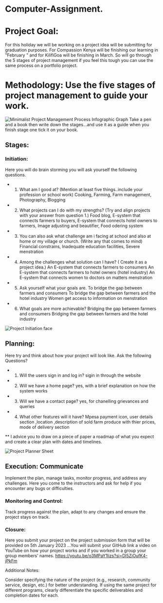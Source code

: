 # Computer-Assignment. 
# Project Goal: 
For this holiday we will be working on a project idea will be submitting for graduation purposes. For Compassion Kenya will be finishing our learning in "February " and for KilifiGoa will be finishing in March. 
So will  go through the 5 stages of project management  if you feel this tough you can use the same process on a portfolio project. 

# Methodology: Use the five stages of project management to guide your work.
![Minimalist Project Management Process Infographic Graph](https://github.com/kamausuzan197/Computer-Assignment/assets/85219913/1494d569-ec02-4647-b49d-ac2b2bff2849)
Take a pen and a book then write down the stages...and use it as a guide when you finish stage one tick it on your book.


## Stages:

### Initiation:
Here you will do brain storming you will ask yourself the following questions.
* 1. What am I good at? (Mention at least five things..include your profession or school work)
    Cooking, Farming, Farm management, Photography, Blogging

* 2. What projects can I do with my strengths? (Try and align projects with your answer from question 1.)
      Food blog, E-system that connects farmers to buyers, E-system that connects hotel owners to farmers,
      Image adjusting and beautifier, Food odering system
     
* 3. You can also ask what challenge am i facing at school and also at home or my village or church. (Write any that comes to mind) 
     Financial constrains, Inadequate education facilities, Severe menstration
     
* 4. Among the challenges what solution can I have? ( Create it as a project idea.)
     An E-system that connects  farmers to consumers
     An E-system that connects  farmers to hotel owners (hotel industry)
     An E-system that connects women to doctors on matters menstration


* 5. Ask yourself what your goals are.
    To bridge the gap between farmers and consumers
    To bridge the gap between farmers and the hotel industry
    Women get access to information on menstration

* 6. What goals are more achievable?
    Bridging the gap between farmers and consumers
    Bridging the gap between farmers and the hotel industry

![Project Initiation face  ](https://github.com/kamausuzan197/Computer-Assignment/assets/85219913/cde7b79a-2703-4f67-9403-51d22dd93da3)

## Planning: 
Here try and think about how your project will look like. Ask the following Questions?

* 1. Will the users sign in and log in? 
    sigin in through the website

* 2. Will we have a home page? 
     yes, with a brief explanation on how the system works

* 3. Will we have a contact page? yes, for chanelling grievances and queries

* 4. What other features will it have?
     Mpesa payment icon, user details section ,location ,description of 
     sold farm produce with thier prices, mode of delivery section
     
** I advice you to draw on a piece of paper a roadmap of what you expect and create a clear plan with dates and timelines.

![Project Planner Sheet](https://github.com/kamausuzan197/Computer-Assignment/assets/85219913/6583391c-c62e-4757-ae9b-827e481edf0c)


## Execution: Communicate
Implement the plan, manage tasks, monitor progress, and  address any challenges.
Here you come to the instructors and ask for help if you encounter any bugs or difficulties.

### Monitoring and Control: 
Track progress against the plan, adapt to any changes and ensure the project stays on track.

### Closure:
Here you submit your project on the project submission form that will be provided on 5th January 2023 ...You will submit your GitHub link a video on YouTube on how your project works and if you worked in a group your group members' names.
https://youtu.be/o3MPaY1lizs?si=Dl5ZiOufK4-jPkFm

Additional Notes:

Consider specifying the nature of the project (e.g., research, community service, design, etc.) for better understanding.
If using the same project for different programs, clearly differentiate the specific deliverables and completion dates for each.



